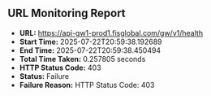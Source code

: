 ## URL Monitoring Report

- **URL:** https://api-gw1-prod1.fisglobal.com/gw/v1/health
- **Start Time:** 2025-07-22T20:59:38.192689
- **End Time:** 2025-07-22T20:59:38.450494
- **Total Time Taken:** 0.257805 seconds
- **HTTP Status Code:** 403
- **Status:** Failure
- **Failure Reason:** HTTP Status Code: 403
